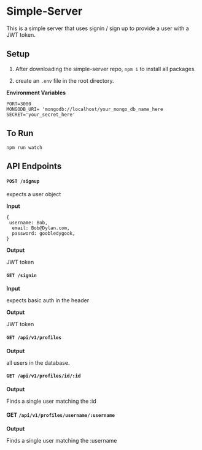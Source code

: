 # Simple-Server

This is a simple server that uses signin / sign up to provide a user with a JWT token.

## Setup

1. After downloading the simple-server repo, `npm i` to install all packages.

1. create an `.env` file in the root directory.

**Environment Variables**

```
PORT=3000
MONGODB_URI= 'mongodb://localhost/your_mongo_db_name_here
SECRET='your_secret_here'
```

## To Run

`npm run watch`


## API Endpoints

#### `POST /signup`

expects a user object

**Input**

```
{
 username: Bob,
  email: Bob@Dylan.com,
  password: goobledygook,
}
```

**Output**

JWT token

#### `GET /signin`

**Input**

expects basic auth in the header

**Output**

JWT token

#### `GET /api/v1/profiles`

**Output**

all users in the database.


#### `GET /api/v1/profiles/id/:id`

**Output**

Finds a single user matching the :id


#### GET `/api/v1/profiles/username/:username`

**Output**

Finds a single user matching the :username






